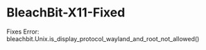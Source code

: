 # BleachBit-X11-Fixed
Fixes Error:  bleachbit.Unix.is_display_protocol_wayland_and_root_not_allowed()
